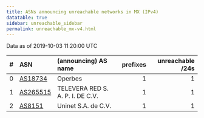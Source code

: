 ```yaml
---
title: ASNs announcing unreachable networks in MX (IPv4)
datatable: true
sidebar: unreachable_sidebar
permalink: unreachable_mx-v4.html
---
```


Data as of 2019-10-03 11:20:00 UTC


<div class="datatable-begin"></div>

|   # | ASN                                      | (announcing) AS name             |   prefixes |   unreachable /24s |
|----:|:-----------------------------------------|:---------------------------------|-----------:|-------------------:|
|   0 | [AS18734](unreachable_AS18734-v4.html)   | Operbes                          |          1 |                  1 |
|   1 | [AS265515](unreachable_AS265515-v4.html) | TELEVERA RED S. A. P. I. DE C.V. |          1 |                  1 |
|   2 | [AS8151](unreachable_AS8151-v4.html)     | Uninet S.A. de C.V.              |          1 |                  1 |

<div class="datatable-end"></div>